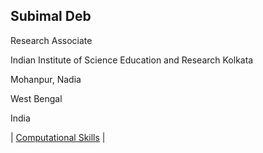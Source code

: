 ## Subimal Deb

Research Associate

Indian Institute of Science Education and Research Kolkata

Mohanpur, Nadia

West Bengal

India

| [Computational Skills](./ComputationalSkills.md) |

